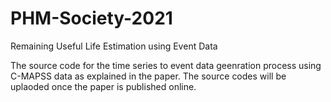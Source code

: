 # PHM-Society-2021
Remaining Useful Life Estimation using Event Data

The source code for the time series to event data geenration process using C-MAPSS data as explained in the paper. The source codes will be uplaoded once the paper is published online. 

